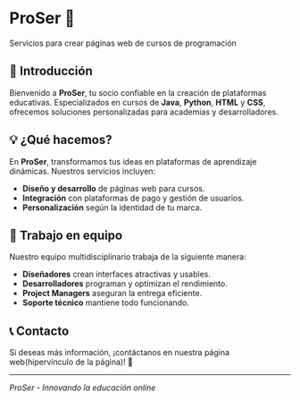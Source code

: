 # ProSer 🚀  
Servicios para crear páginas web de cursos de programación

## 📌 Introducción
Bienvenido a **ProSer**, tu socio confiable en la creación de plataformas educativas. Especializados en cursos de **Java**, **Python**, **HTML** y **CSS**, ofrecemos soluciones personalizadas para academias y desarrolladores.

## 💡 ¿Qué hacemos?
En **ProSer**, transformamos tus ideas en plataformas de aprendizaje dinámicas. Nuestros servicios incluyen:
- **Diseño y desarrollo** de páginas web para cursos.
- **Integración** con plataformas de pago y gestión de usuarios.
- **Personalización** según la identidad de tu marca.

## 👥 Trabajo en equipo
Nuestro equipo multidisciplinario trabaja de la siguiente manera:
- **Diseñadores** crean interfaces atractivas y usables.
- **Desarrolladores** programan y optimizan el rendimiento.
- **Project Managers** aseguran la entrega eficiente.
- **Soporte técnico** mantiene todo funcionando.

## 📞 Contacto
Si deseas más información, ¡contáctanos en nuestra página web(hipervínculo de la página)! 📩

---
   *ProSer - Innovando la educación online* 
